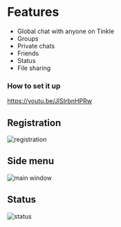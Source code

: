 # Features
* Global chat with anyone on Tinkle
* Groups
* Private chats
* Friends
* Status
* File sharing

### How to set it up
https://youtu.be/JlSIrbnHPRw

## Registration
![registration](https://user-images.githubusercontent.com/36572168/50576642-e1b42c80-0e1e-11e9-91de-7c97dfba547a.png)
## Side menu
![main window](https://user-images.githubusercontent.com/36572168/50576643-e24cc300-0e1e-11e9-8d54-d22d560f206a.png)
## Status
![status](https://user-images.githubusercontent.com/36572168/50576644-e2e55980-0e1e-11e9-92b6-b6540a550f39.png)
